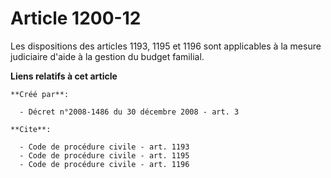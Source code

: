# Article 1200-12

Les dispositions des articles 1193, 
1195 et 1196 sont applicables à la mesure judiciaire d'aide à la gestion du budget familial.

**Liens relatifs à cet article**

	**Créé par**:

	  - Décret n°2008-1486 du 30 décembre 2008 - art. 3

	**Cite**:

	  - Code de procédure civile - art. 1193
	  - Code de procédure civile - art. 1195
	  - Code de procédure civile - art. 1196
